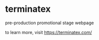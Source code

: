 # terminatex

pre-production promotional stage webpage

to learn more, visit https://terminatex.com/
